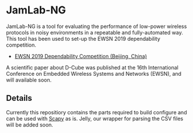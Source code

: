 # JamLab-NG

JamLab-NG is a tool for evaluating the performance of low-power wireless protocols in noisy environments in a repeatable and fully-automated way.
This tool has been used to set-up the EWSN 2019 dependability competition.
* [EWSN 2019 Dependability Competition (Beijing, China)](http://ewsn2019.thss.tsinghua.edu.cn/competition-scenario.html)

A scientific paper about D-Cube was published at the 16th International Conference on Embedded Wireless Systems and Networks (EWSN), and will available soon. 

## Details

Currently this repositiory contains the parts required to build configure and can be used with [Scapy](https://scapy.net/) as is. Jelly, our wrapper for parsing the CSV files will be added soon.

